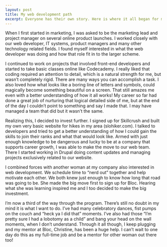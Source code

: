 ```yaml
---
layout: post
title: My web development path
excerpt: Everyone has their own story. Here is where it all began for me and where I am now.
---
```

When I first started in marketing, I was asked to be the marketing lead and project manager on several online product launches. I worked closely with our web developer, IT systems, product managers and many other technology related fields. I found myself interested in what the web developer was doing and how that role fit in to the larger scheme. 

I continued to work on projects that involved front-end developers and started to take basic classes online like Codecademy. I really liked that coding required an attention to detail, which is a natural strength for me, but wasn’t completely rigid. There are many ways you can accomplish a task. I also loved how what looks like a boring line of letters and symbols, could magically become something beautiful on a screen. That still amazes me even with a better understanding of how it all works! My career so far had done a great job of nurturing that logical detailed side of me, but at the end of the day I couldn’t point to something and say I made that. I may have managed a team that did but it wasn’t the same.

Realizing this, I decided to invest further. I signed up for Skillcrush and built my own very basic website for hikes in my area (slohiker.com). I talked to developers and tried to get a better understanding of how I could gain the skills to join their ranks and what that would look like. Armed with just enough knowledge to be dangerous and lucky to be at a company that supports career growth, I was able to make the move to our web team. There I started working in Drupal doing content updates and managing projects exclusively related to our website. 

I combined forces with another woman at my company also interested in web development. We schedule time to “nerd out” together and help motivate each other. We both knew just enough to know how long that road was going to be.  She made the big move first to sign up for Bloc. Hearing what she was learning inspired me and I too decided to make the big investment. 

I’m now a third of the way through the program. There’s still no doubt in my mind it is what I want to do. I’ve had many celebratory dances, fist pumps on the couch and “heck ya I did that” moments. I’ve also had those “I’m pretty sure I had a lobotomy as a child” and bang your head on the wall moments, when I don’t understand. Through it all though, I keep plugging and my mentor at Bloc, Christine, has been a huge help. I can’t wait to one day do this as my full-time job and be a mentor for other woman out there too!